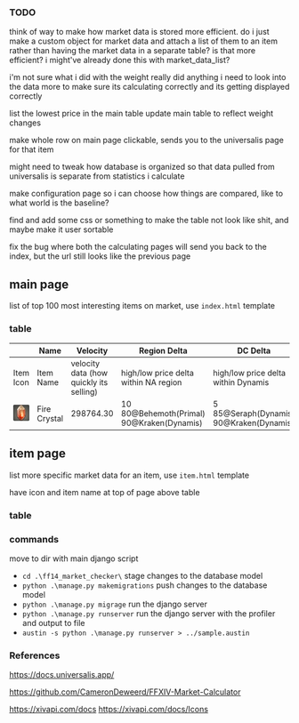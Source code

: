 ### TODO

think of way to make how market data is stored more efficient. do i just make a custom object for market data and attach a list of them to an item rather than having the market data in a separate table? is that more efficient?
    i might've already done this with market_data_list?

i'm not sure what i did with the weight really did anything
    i need to look into the data more to make sure its calculating correctly and its getting displayed correctly

list the lowest price in the main table
update main table to reflect weight changes 

make whole row on main page clickable, sends you to the universalis page for that item

might need to tweak how database is organized so that data pulled from universalis is separate from statistics i calculate

make configuration page so i can choose how things are compared, like to what world is the baseline?

find and add some css or something to make the table not look like shit, and maybe make it user sortable

fix the bug where both the calculating pages will send you back to the index, but the url still looks like the previous page

## main page
list of top 100 most interesting items on market, use `index.html` template

### table

|  | Name | Velocity | Region Delta | DC Delta |
| ---- | ---- | ---- | ---- | ---- |
| Item Icon | Item Name | velocity data (how<br>quickly its selling) | high/low price delta<br> within NA region | high/low price delta<br> within Dynamis |
| ![Fire Crystal](ff14_market_checker\delta_checker\static\icons\8.png) | Fire Crystal | 298764.30 | 10<br>80@Behemoth(Primal)<br>90@Kraken(Dynamis) | 5<br>85@Seraph(Dynamis)<br>90@Kraken(Dynamis) |

## item page
list more specific market data for an item, use `item.html` template

have icon and item name at top of page above table

### table


### commands

move to dir with main django script
- `cd .\ff14_market_checker\`
stage changes to the database model
- `python .\manage.py makemigrations`
push changes to the database model
- `python .\manage.py migrage`
run the django server
- `python .\manage.py runserver`
run the django server with the profiler and output to file
- `austin -s python .\manage.py runserver > ../sample.austin`


### References

https://docs.universalis.app/

https://github.com/CameronDeweerd/FFXIV-Market-Calculator

https://xivapi.com/docs
https://xivapi.com/docs/Icons